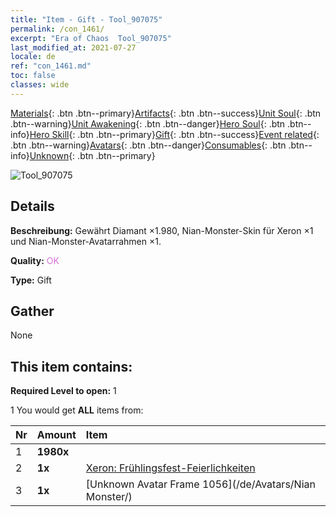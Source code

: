 ```yaml
---
title: "Item - Gift - Tool_907075"
permalink: /con_1461/
excerpt: "Era of Chaos  Tool_907075"
last_modified_at: 2021-07-27
locale: de
ref: "con_1461.md"
toc: false
classes: wide
---
```

 [Materials](/ItemsDE/){: .btn .btn--primary}[Artifacts](/ItemsDE/Artifacts/){: .btn .btn--success}[Unit Soul](/ItemsDE/UnitSoul/){: .btn .btn--warning}[Unit Awakening](/ItemsDE/UnitAwakening/){: .btn .btn--danger}[Hero Soul](/ItemsDE/HeroSoul/){: .btn .btn--info}[Hero Skill](/ItemsDE/HeroSkill/){: .btn .btn--primary}[Gift](/ItemsDE/Gift/){: .btn .btn--success}[Event related](/ItemsDE/Events/){: .btn .btn--warning}[Avatars](/ItemsDE/Avatars/){: .btn .btn--danger}[Consumables](/ItemsDE/Consumables/){: .btn .btn--info}[Unknown](/ItemsDE/Unknown/){: .btn .btn--primary}

 ![Tool_907075](/images/t/i_907075.png)

## Details
 **Beschreibung:** Gewährt Diamant ×1.980, Nian-Monster-Skin für Xeron ×1 und Nian-Monster-Avatarrahmen ×1.

 **Quality:** <span style="color: #DA70D6">OK</span>

 **Type:** Gift

## Gather

  None

## This item contains:

 **Required Level to open:** 1

 1 You would get **ALL** items  from:

  | Nr | Amount |     Item    |
  |:---|:-------|:------------|
  | 1 |  **1980x** | <i class="fas fa-gem"/> |  | 
  | 2 |  **1x** | [Xeron: Frühlingsfest-Feierlichkeiten](/ItemsDE/con_1063/) |  | 
  | 3 |  **1x** | [Unknown Avatar Frame 1056](/de/Avatars/Nian Monster/) |  | 

